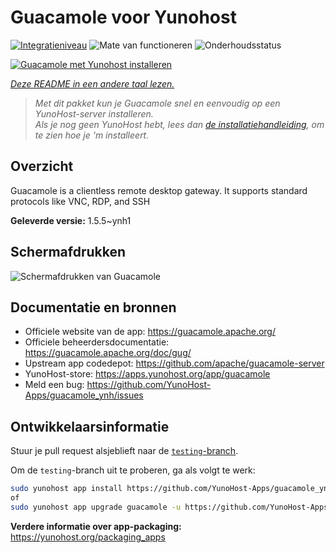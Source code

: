 <!--
NB: Deze README is automatisch gegenereerd door <https://github.com/YunoHost/apps/tree/master/tools/readme_generator>
Hij mag NIET handmatig aangepast worden.
-->

# Guacamole voor Yunohost

[![Integratieniveau](https://apps.yunohost.org/badge/integration/guacamole)](https://ci-apps.yunohost.org/ci/apps/guacamole/)
![Mate van functioneren](https://apps.yunohost.org/badge/state/guacamole)
![Onderhoudsstatus](https://apps.yunohost.org/badge/maintained/guacamole)

[![Guacamole met Yunohost installeren](https://install-app.yunohost.org/install-with-yunohost.svg)](https://install-app.yunohost.org/?app=guacamole)

*[Deze README in een andere taal lezen.](./ALL_README.md)*

> *Met dit pakket kun je Guacamole snel en eenvoudig op een YunoHost-server installeren.*  
> *Als je nog geen YunoHost hebt, lees dan [de installatiehandleiding](https://yunohost.org/install), om te zien hoe je 'm installeert.*

## Overzicht

Guacamole is a clientless remote desktop gateway. It supports standard protocols like VNC, RDP, and SSH

**Geleverde versie:** 1.5.5~ynh1

## Schermafdrukken

![Schermafdrukken van Guacamole](./doc/screenshots/screenshot1.jpg)

## Documentatie en bronnen

- Officiele website van de app: <https://guacamole.apache.org/>
- Officiele beheerdersdocumentatie: <https://guacamole.apache.org/doc/gug/>
- Upstream app codedepot: <https://github.com/apache/guacamole-server>
- YunoHost-store: <https://apps.yunohost.org/app/guacamole>
- Meld een bug: <https://github.com/YunoHost-Apps/guacamole_ynh/issues>

## Ontwikkelaarsinformatie

Stuur je pull request alsjeblieft naar de [`testing`-branch](https://github.com/YunoHost-Apps/guacamole_ynh/tree/testing).

Om de `testing`-branch uit te proberen, ga als volgt te werk:

```bash
sudo yunohost app install https://github.com/YunoHost-Apps/guacamole_ynh/tree/testing --debug
of
sudo yunohost app upgrade guacamole -u https://github.com/YunoHost-Apps/guacamole_ynh/tree/testing --debug
```

**Verdere informatie over app-packaging:** <https://yunohost.org/packaging_apps>

